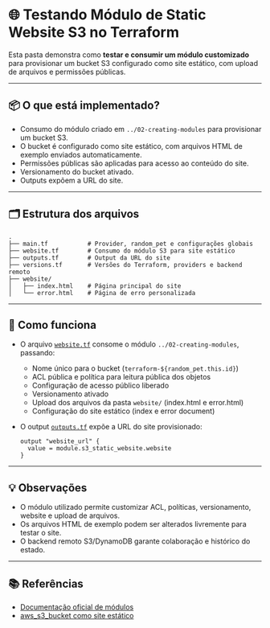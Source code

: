 # 🌐 Testando Módulo de Static Website S3 no Terraform

Esta pasta demonstra como **testar e consumir um módulo customizado** para provisionar um bucket S3 configurado como site estático, com upload de arquivos e permissões públicas.

---

## 📦 O que está implementado?

- Consumo do módulo criado em `../02-creating-modules` para provisionar um bucket S3.
- O bucket é configurado como site estático, com arquivos HTML de exemplo enviados automaticamente.
- Permissões públicas são aplicadas para acesso ao conteúdo do site.
- Versionamento do bucket ativado.
- Outputs expõem a URL do site.

---

## 🗂️ Estrutura dos arquivos

```
.
├── main.tf           # Provider, random_pet e configurações globais
├── website.tf        # Consumo do módulo S3 para site estático
├── outputs.tf        # Output da URL do site
├── versions.tf       # Versões do Terraform, providers e backend remoto
├── website/
│   ├── index.html    # Página principal do site
│   └── error.html    # Página de erro personalizada
```

---

## 🚀 Como funciona

- O arquivo [`website.tf`](website.tf) consome o módulo `../02-creating-modules`, passando:

  - Nome único para o bucket (`terraform-${random_pet.this.id}`)
  - ACL pública e política para leitura pública dos objetos
  - Configuração de acesso público liberado
  - Versionamento ativado
  - Upload dos arquivos da pasta `website/` (index.html e error.html)
  - Configuração do site estático (index e error document)

- O output [`outputs.tf`](outputs.tf) expõe a URL do site provisionado:
  ```hcl
  output "website_url" {
    value = module.s3_static_website.website
  }
  ```

---

## 💡 Observações

- O módulo utilizado permite customizar ACL, políticas, versionamento, website e upload de arquivos.
- Os arquivos HTML de exemplo podem ser alterados livremente para testar o site.
- O backend remoto S3/DynamoDB garante colaboração e histórico do estado.

---

## 📚 Referências

- [Documentação oficial de módulos](https://developer.hashicorp.com/terraform/language/modules)
- [aws_s3_bucket como site estático](https://registry.terraform.io/providers/hashicorp/aws/latest/docs/resources/s3_bucket#website)
